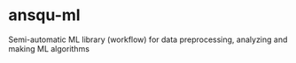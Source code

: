 # ansqu-ml
Semi-automatic ML library (workflow) for data preprocessing, analyzing and making ML algorithms 

